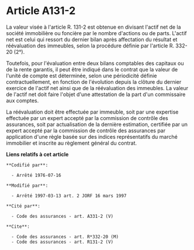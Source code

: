 # Article A131-2

La valeur visée à l'article R. 131-2 est obtenue en divisant l'actif net de la société immobilière ou foncière par le nombre
d'actions ou de parts. L'actif net est celui qui ressort du dernier bilan après affectation du résultat et réévaluation des
immeubles, selon la procédure définie par l'article R. 332-20 (2°).

Toutefois, pour l'évaluation entre deux bilans comptables des capitaux ou de la rente garantis, il peut être indiqué dans le
contrat que la valeur de l'unité de compte est déterminée, selon une périodicité définie contractuellement, en fonction de
l'évolution depuis la clôture du dernier exercice de l'actif net ainsi que de la réévaluation des immeubles. La valeur de
l'actif net doit faire l'objet d'une attestation de la part d'un commissaire aux comptes.

La réévaluation doit être effectuée par immeuble, soit par une expertise effectuée par un expert accepté par la commission de
contrôle des assurances, soit par actualisation de la dernière estimation, certifiée par un expert accepté par la commission
de contrôle des assurances par application d'une règle basée sur des indices représentatifs du marché immobilier et inscrite
au règlement général du contrat.

**Liens relatifs à cet article**

	**Codifié par**:

	  - Arrêté 1976-07-16

	**Modifié par**:

	  - Arrêté 1997-03-13 art. 2 JORF 16 mars 1997

	**Cité par**:

	  - Code des assurances - art. A331-2 (V)

	**Cite**:

	  - Code des assurances - art. R*332-20 (M)
	  - Code des assurances - art. R131-2 (V)
